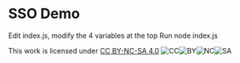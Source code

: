 # SSO Demo

Edit index.js, modify the 4 variables at the top
Run node index.js

This work is licensed under [CC BY-NC-SA 4.0](http://creativecommons.org/licenses/by-nc-sa/4.0/) ![CC](https://mirrors.creativecommons.org/presskit/icons/cc.svg)![BY](https://mirrors.creativecommons.org/presskit/icons/by.svg)![NC](https://mirrors.creativecommons.org/presskit/icons/nc.svg)![SA](https://mirrors.creativecommons.org/presskit/icons/sa.svg)